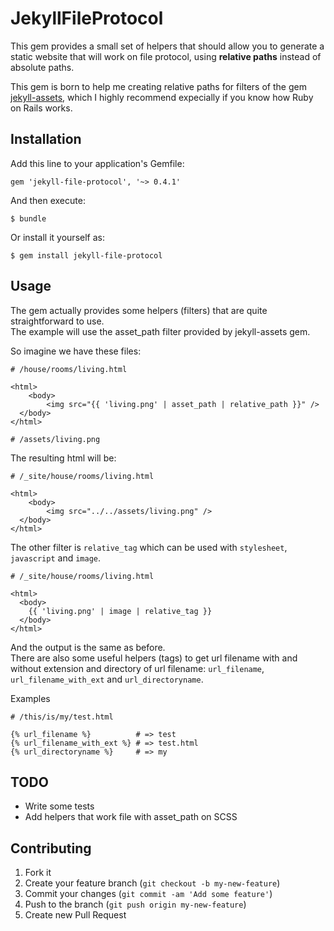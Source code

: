 # JekyllFileProtocol

This gem provides a small set of helpers that should allow you to generate a
static website that will work on file protocol, using **relative paths** instead
of absolute paths.

This gem is born to help me creating relative paths for filters of the gem [jekyll-assets](https://github.com/ixti/jekyll-assets), which I highly recommend expecially if you know how Ruby on Rails works.

## Installation

Add this line to your application's Gemfile:

    gem 'jekyll-file-protocol', '~> 0.4.1'

And then execute:

    $ bundle

Or install it yourself as:

    $ gem install jekyll-file-protocol

## Usage

The gem actually provides some helpers (filters) that are quite straightforward to use.  
The example will use the asset_path filter provided by jekyll-assets gem.

So imagine we have these files:

```
# /house/rooms/living.html

<html>
	<body>
		<img src="{{ 'living.png' | asset_path | relative_path }}" />
  </body>
</html>
```

```
# /assets/living.png
```

The resulting html will be:

```
# /_site/house/rooms/living.html

<html>
	<body>
		<img src="../../assets/living.png" />
  </body>
</html>
```

The other filter is `relative_tag` which can be used with `stylesheet`,
`javascript` and `image`.

```
# /_site/house/rooms/living.html

<html>
  <body>
    {{ 'living.png' | image | relative_tag }}
  </body>
</html>
```

And the output is the same as before.  
There are also some useful helpers (tags) to get url filename with and without
extension and directory of url filename:
`url_filename`, `url_filename_with_ext` and `url_directoryname`.

Examples

```
# /this/is/my/test.html

{% url_filename %}          # => test
{% url_filename_with_ext %} # => test.html
{% url_directoryname %}     # => my
```

## TODO

- Write some tests
- Add helpers that work file with asset\_path on SCSS

## Contributing

1. Fork it
2. Create your feature branch (`git checkout -b my-new-feature`)
3. Commit your changes (`git commit -am 'Add some feature'`)
4. Push to the branch (`git push origin my-new-feature`)
5. Create new Pull Request
